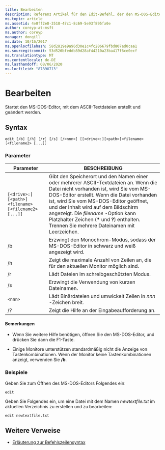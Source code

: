 ```yaml
---
title: Bearbeiten
description: Referenz Artikel für den Edit-Befehl, der den MS-DOS-Editor startet, damit Sie ASCII-Textdateien erstellen und ändern können.
ms.topic: article
ms.assetid: 4e0ff2e8-3518-47c1-8c69-5e93f895fa0e
author: coreyp-at-msft
ms.author: coreyp
manager: dongill
ms.date: 10/16/2017
ms.openlocfilehash: 58d2819e9a96d30e1c4fc286679fbd807ad0caa1
ms.sourcegitcommit: 53d526bfeddb89d28af44210a23ba417f6ce0ecf
ms.translationtype: MT
ms.contentlocale: de-DE
ms.lasthandoff: 08/06/2020
ms.locfileid: "87890713"
---
```

# <a name="edit"></a>Bearbeiten

Startet den MS-DOS-Editor, mit dem ASCII-Textdateien erstellt und geändert werden.

## <a name="syntax"></a>Syntax

```
edit [/b] [/h] [/r] [/s] [/<nnn>] [[<drive>:][<path>]<filename> [<filename2> [...]]
```

### <a name="parameters"></a>Parameter

| Parameter | BESCHREIBUNG |
| --------- | ----------- |
| `[<drive>:][<path>]<filename> [<filename2> [...]]` | Gibt den Speicherort und den Namen einer oder mehrerer ASCII-Textdateien an. Wenn die Datei nicht vorhanden ist, wird Sie vom MS-DOS-Editor erstellt. Wenn die Datei vorhanden ist, wird Sie vom MS-DOS-Editor geöffnet, und der Inhalt wird auf dem Bildschirm angezeigt. Die *filename* -Option kann Platzhalter Zeichen (**&#42;** und **?**) enthalten. Trennen Sie mehrere Dateinamen mit Leerzeichen. |
| /b | Erzwingt den Monochrom-Modus, sodass der MS-DOS-Editor in schwarz und weiß angezeigt wird. |
| /h | Zeigt die maximale Anzahl von Zeilen an, die für den aktuellen Monitor möglich sind. |
| /r | Lädt Dateien im schreibgeschützten Modus. |
| /s | Erzwingt die Verwendung von kurzen Dateinamen. |
| `<nnn>` | Lädt Binärdateien und umwickelt Zeilen in *nnn* -Zeichen breit. |
| /? | Zeigt die Hilfe an der Eingabeaufforderung an. |

#### <a name="remarks"></a>Bemerkungen

- Wenn Sie weitere Hilfe benötigen, öffnen Sie den MS-DOS-Editor, und drücken Sie dann die F1-Taste.

- Einige Monitore unterstützen standardmäßig nicht die Anzeige von Tastenkombinationen. Wenn der Monitor keine Tastenkombinationen anzeigt, verwenden Sie **/b**.

### <a name="examples"></a>Beispiele

Geben Sie zum Öffnen des MS-DOS-Editors Folgendes ein:

```
edit
```

Geben Sie Folgendes ein, um eine Datei mit dem Namen *newtextfile.txt* im aktuellen Verzeichnis zu erstellen und zu bearbeiten:

```
edit newtextfile.txt
```

## <a name="additional-references"></a>Weitere Verweise

- [Erläuterung zur Befehlszeilensyntax](command-line-syntax-key.md)
